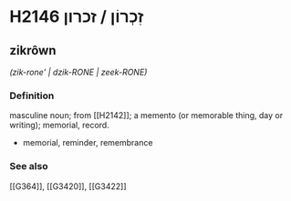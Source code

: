 # H2146 זִכְרוֹן / זכרון

## zikrôwn

_(zik-rone' | dzik-RONE | zeek-RONE)_

### Definition

masculine noun; from [[H2142]]; a memento (or memorable thing, day or writing); memorial, record.

- memorial, reminder, remembrance
### See also

[[G364]], [[G3420]], [[G3422]]

